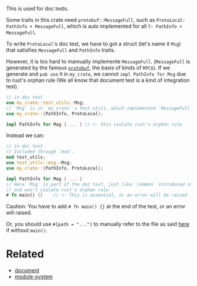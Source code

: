 This is used for doc tests.

Some traits in this crate need `protobuf::MessageFull`, such as `ProtoLocal: PathInfo + MessageFull`, which is auto implemented for all `T: PathInfo + MessageFull`.

To write `ProtoLocal`'s doc test, we have to got a struct (let's name it `Msg`) that satisfies `MessageFull` and `PathInfo` traits.

However, it is too hard to mamually implemente `MessageFull`. (`MessageFull` is generated by the famous [`protobuf`](https://protobuf.dev), the basis of kinds of `RPC`s). If we generate and `pub use` it in `my_crate`, we cannot `impl PathInfo for Msg` due to rust's orphan rule (We all know that document test is a kind of integration test).

```rust
// in doc test
use my_crate::test_utils::Msg;
// `Msg` is in `my_crate`'s test_utils, which implemented `MessageFull`
use my_crate::{PathInfo, ProtoLocal};

impl PathInfo for Mag { ... } // <- this violate rust's orphan rule
```

Instead we can:
```rust
// in doc test
// Included through `mod`.
mod test_utils;
use test_utils::msg::Msg;
use my_crate::{PathInfo, ProtoLocal};

impl PathInfo for Mag { ... }
// Here `Msg` is part of the doc test, just like `common` introduced in offical book about integration tests,
// and won't violate rust's orphan rule
# fn main() {}    // <- This is essential, or an error will be raised
```

Caution: You have to add `# fn main() {}` at the end of the test, or an error will raised.

Or, you should use `#[path = "..."]` to manually refer to the file as said [here](https://doc.rust-lang.org/reference/items/modules.html) if without `main()`.

# Related
- [document](https://doc.rust-lang.org/book/ch11-03-test-organization.html#submodules-in-integration-tests)
- [module-system](https://aloso.github.io/2021/03/28/module-system.html)
